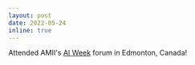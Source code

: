 ```yaml
---
layout: post
date: 2022-05-24 
inline: true
---
```


Attended AMII's <a href="https://www.amii.ca/events/amii-presents-ai-week/">AI Week</a> forum in Edmonton, Canada!